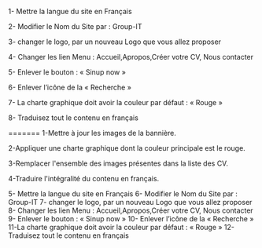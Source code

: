 
1-	Mettre la langue du site en Français

2-	Modifier le Nom du Site par : Group-IT

3-	changer le logo, par un nouveau Logo que vous allez proposer

4-	Changer les lien Menu : Accueil,Apropos,Créer votre CV, Nous contacter

5-	Enlever le bouton : « Sinup now »

6-	Enlever l’icône de la « Recherche »

7-	La charte graphique doit avoir la couleur par défaut : « Rouge »

8-	Traduisez tout le contenu en français

=======
1-Mettre à jour les images de la bannière.

2-Appliquer une charte graphique dont la couleur principale est le rouge.

3-Remplacer l'ensemble des images présentes dans la liste des CV.

4-Traduire l'intégralité du contenu en français.


5-	Mettre la langue du site en Français
6-	Modifier le Nom du Site par : Group-IT
7-	changer le logo, par un nouveau Logo que vous allez proposer
8-	Changer les lien Menu : Accueil,Apropos,Créer votre CV, Nous contacter
9-	Enlever le bouton : « Sinup now »
10-	Enlever l’icône de la « Recherche »
11-La charte graphique doit avoir la couleur par défaut : « Rouge »
12-	Traduisez tout le contenu en français

